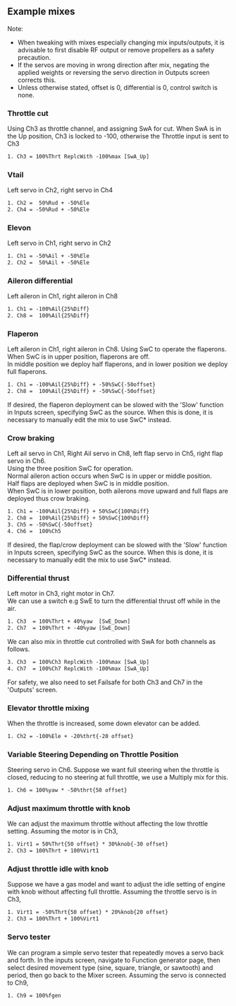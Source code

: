 ## Example mixes
Note:
- When tweaking with mixes especially changing mix inputs/outputs, it is advisable to first disable RF output or remove propellers as a safety precaution. 
- If the servos are moving in wrong direction after mix, negating the applied weights or reversing the servo direction in Outputs screen corrects this.
- Unless otherwise stated, offset is 0, differential is 0, control switch is none. 

### Throttle cut
Using Ch3 as throttle channel, and assigning SwA for cut. When SwA is in the Up position, Ch3 is locked to -100, otherwise the Throttle input is sent to Ch3
```txt
1. Ch3 = 100%Thrt ReplcWith -100%max [SwA_Up]
```
### Vtail
Left servo in Ch2, right servo in Ch4
```txt
1. Ch2 =  50%Rud + -50%Ele
2. Ch4 = -50%Rud + -50%Ele
```
### Elevon
Left servo in Ch1, right servo in Ch2
```txt
1. Ch1 = -50%Ail + -50%Ele
2. Ch2 =  50%Ail + -50%Ele
```
### Aileron differential
Left aileron in Ch1, right aileron in Ch8
```txt
1. Ch1 = -100%Ail{25%Diff}
2. Ch8 =  100%Ail{25%Diff}
```
### Flaperon
Left aileron in Ch1, right aileron in Ch8. Using SwC to operate the flaperons. 
<br>When SwC is in upper position, flaperons are off. 
<br>In middle position we deploy half flaperons, and in lower position we deploy full flaperons.
```txt
1. Ch1 = -100%Ail{25%Diff} + -50%SwC{-50offset}
2. Ch8 =  100%Ail{25%Diff} + -50%SwC{-50offset}
```
If desired, the flaperon deployment can be slowed with the 'Slow' function in Inputs screen, specifying 
SwC as the source. When this is done, it is necessary to manually edit the mix to use SwC* instead.

### Crow braking 
Left ail servo in Ch1, Right Ail servo in Ch8, left flap servo in Ch5, right flap servo in Ch6.
<br>Using the three position SwC for operation. 
<br>Normal aileron action occurs when SwC is in upper or middle position. 
<br>Half flaps are deployed when SwC is in middle position.
<br>When SwC is in lower position, both ailerons move upward and full flaps are deployed
thus crow braking.
```txt
1. Ch1 = -100%Ail{25%Diff} + 50%SwC{100%Diff}
2. Ch8 =  100%Ail{25%Diff} + 50%SwC{100%Diff}
3. Ch5 = -50%SwC{-50offset}
4. Ch6 =  100%Ch5
```
If desired, the flap/crow deployment can be slowed with the 'Slow' function in Inputs screen, specifying 
SwC as the source. When this is done, it is necessary to manually edit the mix to use SwC* instead.

### Differential thrust
Left motor in Ch3, right motor in Ch7. 
<br>We can use a switch e.g SwE to turn the differential thrust off while in the air.
```txt
1. Ch3  = 100%Thrt + 40%yaw  [SwE_Down]  
2. Ch7  = 100%Thrt + -40%yaw [SwE_Down]
``` 
We can also mix in throttle cut controlled with SwA for both channels as follows.
```txt
3. Ch3  = 100%Ch3 ReplcWith -100%max [SwA_Up]  
4. Ch7  = 100%Ch7 ReplcWith -100%max [SwA_Up]
```
For safety, we also need to set Failsafe for both Ch3 and Ch7 in the 'Outputs' screen.

### Elevator throttle mixing
When the throttle is increased, some down elevator can be added. 
```txt
1. Ch2 = -100%Ele + -20%thrt{-20 offset}
```
### Variable Steering Depending on Throttle Position
Steering servo in Ch6. Suppose we want full steering when the throttle is closed, reducing to no steering at full throttle, we use a Multiply mix for this. 
```txt
1. Ch6 = 100%yaw * -50%thrt{50 offset}
```
### Adjust maximum throttle with knob
We can adjust the maximum throttle without affecting the low throttle setting.
Assuming the motor is in Ch3,
```txt
1. Virt1 = 50%Thrt{50 offset} * 30%knob{-30 offset}
2. Ch3 = 100%Thrt + 100%Virt1
```
### Adjust throttle idle with knob
Suppose we have a gas model and want to adjust the idle setting of engine with knob without affecting full throttle.
Assuming the throttle servo is in Ch3,
```txt
1. Virt1 = -50%Thrt{50 offset} * 20%knob{20 offset}
2. Ch3 = 100%Thrt + 100%Virt1
```
### Servo tester
We can program a simple servo tester that repeatedly moves a servo back and forth.
In the inputs screen, navigate to Function generator page, then select desired movement type (sine, square, triangle, or sawtooth) and period, then go back to the Mixer screen.
Assuming the servo is connected to Ch9,
```txt
1. Ch9 = 100%fgen
```
